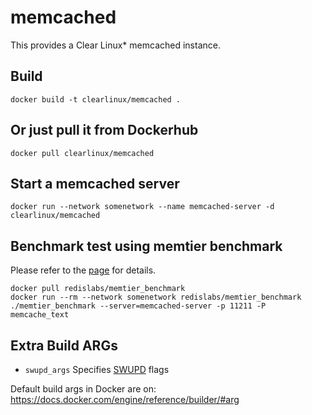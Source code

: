 memcached
==========
This provides a Clear Linux* memcached instance.

Build
-----
```
docker build -t clearlinux/memcached .
```

Or just pull it from Dockerhub
---------------------------
```
docker pull clearlinux/memcached
```

Start a memcached server 
-----------------------
```
docker run --network somenetwork --name memcached-server -d clearlinux/memcached
```

Benchmark test using memtier benchmark
---------------------
Please refer to the [page](https://github.com/RedisLabs/memtier_benchmark) for details.

```
docker pull redislabs/memtier_benchmark
docker run --rm --network somenetwork redislabs/memtier_benchmark ./memtier_benchmark --server=memcached-server -p 11211 -P memcache_text
```

Extra Build ARGs
----------------
- ``swupd_args`` Specifies [SWUPD](https://clearlinux.org/documentation/swupdate_how_to_run_the_updater.html) flags

Default build args in Docker are on: https://docs.docker.com/engine/reference/builder/#arg
